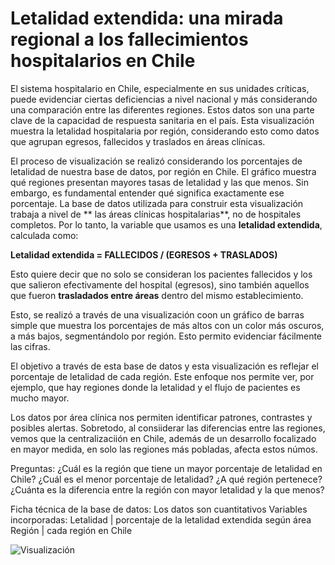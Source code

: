 # Letalidad extendida: una mirada regional a los fallecimientos hospitalarios en Chile

El sistema hospitalario en Chile, especialmente en sus unidades críticas, puede evidenciar ciertas deficiencias a nivel nacional y más considerando una comparación entre las diferentes regiones. Estos datos son una parte clave de la capacidad de respuesta sanitaria en el país. Esta visualización muestra la letalidad hospitalaria por región, considerando esto como datos que agrupan egresos, fallecidos y traslados en áreas clínicas.

El proceso de visualización se realizó considerando los porcentajes de letalidad de nuestra base de datos, por región en Chile. El gráfico muestra qué regiones presentan mayores tasas de letalidad y las que menos. Sin embargo, es fundamental entender qué significa exactamente ese porcentaje. La base de datos utilizada para construir esta visualización trabaja a nivel de ** las áreas clínicas hospitalarias**, no de hospitales completos. Por lo tanto, la variable que usamos es una **letalidad extendida**, calculada como:

**Letalidad extendida = FALLECIDOS / (EGRESOS + TRASLADOS)**

Esto quiere decir que no solo se consideran los pacientes fallecidos y los que salieron efectivamente del hospital (egresos), sino también aquellos que fueron **trasladados entre áreas** dentro del mismo establecimiento. 

Esto, se realizó a través de una visualización coon un gráfico de barras simple que muestra los porcentajes de más altos con un color más oscuros, a más bajos, segmentándolo por región. Esto permito evidenciar fácilmente las cifras. 

El objetivo a través de esta base de datos y esta visualización es reflejar el porcentaje de letalidad de cada región. Este enfoque nos permite ver, por ejemplo, que hay regiones donde la letalidad y el flujo de pacientes es mucho mayor.

Los datos por área clínica nos permiten identificar patrones, contrastes y posibles alertas. Sobretodo, al consiiderar las diferencias entre las regiones, vemos que la centralizaciión en Chile, además de un desarrollo focalizado en mayor medida, en solo las regiones más pobladas, afecta estos númos. 

Preguntas: 
¿Cuál es la región que tiene un mayor porcentaje de letalidad en Chile?
¿Cuál es el menor porcentaje de letalidad? ¿A qué región pertenece?
¿Cuánta es la diferencia entre la región con mayor letalidad y la que menos?

Ficha técnica de la base de datos:
Los datos son cuantitativos
Variables incorporadas: Letalidad | porcentaje de la letalidad extendida según área
Región | cada región en Chile

![Visualización][def]


[def]: grafico.jpg